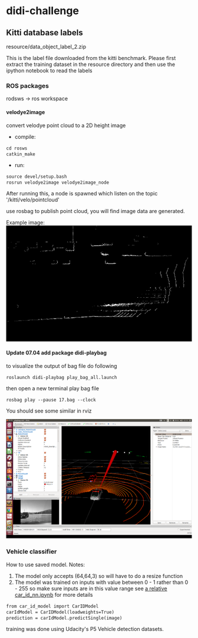 [//]: # (Image References)
[image001]:./resource/doc/example.png  "example conversion"
[image002]:./resource/doc/play-bag.png  "play bag"

# didi-challenge

## Kitti database labels
resource/data_object_label_2.zip 

This is the label file downloaded from the kitti benchmark. Please first extract the training dataset in the resource directory and then use the ipython notebook to read the labels

### ROS packages
rodsws -> ros workspace

#### velodye2image 
convert velodye point cloud to a 2D height image

* compile:
```
cd rosws
catkin_make
```
* run:
```
source devel/setup.bash
rosrun velodye2image velodye2image_node
```
After running this, a node is spawned which listen on the topic '/kitti/velo/pointcloud'

use rosbag to publish point cloud, you will find image data are generated.

Example image:
![image001]

#### Update 07.04 add package didi-playbag
to visualize the output of bag file do following
```
roslaunch didi-playbag play_bag_all.launch
```

then open a new terminal play bag file 
```
rosbag play --pause 17.bag --clock
```

You should see some similar in rviz

![image002]




### Vehicle classifier
How to use saved model.
Notes:
1. The model only accepts (64,64,3) so will have to do a resize function
2. The model was trained on inputs with value between 0 - 1 rather than 0 - 255 so make sure inputs are in this value range
see [a relative car_id_nn.ipynb](car_id_nn.ipynb) for more details
```
from car_id_model import CarIDModel
carIdModel = CarIDModel(loadweights=True)
prediction = carIdModel.predictSingle(image)
```

training was done using Udacity's P5 Vehicle detection datasets. 
